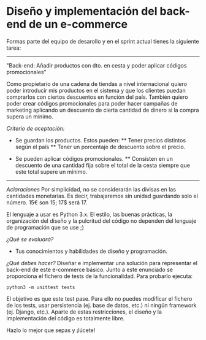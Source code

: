 Diseño y implementación del back-end de un e-commerce
=====================================================

Formas parte del equipo de desarollo y en el sprint actual tienes la siguiente tarea:

-------------------------------------------------------------------------------------------------------------------------------

"Back-end: Añadir productos con dto. en cesta y poder aplicar códigos promocionales"

Como propietario de una cadena de tiendas a nivel internacional quiero poder introducir mis productos en el sistema
y que los clientes puedan comprarlos con ciertos descuentos en función del país. También quiero poder crear códigos
promocionales para poder hacer campañas de marketing aplicando un descuento de cierta cantidad de dinero si la
compra supera un mínimo.

*Criterio de aceptación:*
* Se guardan los productos. Estos pueden:
** Tener precios distintos según el país
** Tener un porcentaje de descuento sobre el precio.

* Se pueden aplicar códigos promocionales.
** Consisten en un descuento de una cantidad fija sobre el total de la cesta 
   siempre que este total supere un mínimo.

-------------------------------------------------------------------------------------------------------------------------------

*Aclaraciones*
Por simplicidad, no se considerarán las divisas en las cantidades monetarias.
Es decir, trabajaremos sin unidad guardando solo el número. 15€ son 15; 17$ será 17.

El lenguaje a usar es Python 3.x.
El estilo, las buenas prácticas, la organización del diseño y la pulcritud del código
no dependen del lenguaje de programación que se use ;)

*¿Qué se evaluará?*
* Tus conocimientos y habilidades de diseño y programación.

*¿Qué debes hacer?*
Diseñar e implementar una solución para representar el back-end de este e-commerce básico.
Junto a este enunciado se proporciona el fichero de tests de la funcionalidad. Para probarlo ejecuta:

```python3 -m unittest tests```

El objetivo es que este test pase. Para ello no puedes modificar el fichero de los tests, usar persistencia (ej.
base de datos, etc.) ni ningún framework (ej. Django, etc.). Aparte de estas restricciones, el diseño y la implementación
del código es totalmente libre.

Hazlo lo mejor que sepas y ¡lúcete!






